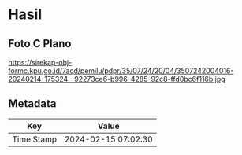 # Hasil

## Foto C Plano

https://sirekap-obj-formc.kpu.go.id/7acd/pemilu/pdpr/35/07/24/20/04/3507242004016-20240214-175324--92273ce6-b996-4285-92c8-ffd0bc6f116b.jpg


## Metadata

| Key        | Value               |
| ---------- | ------------------- |
| Time Stamp | 2024-02-15 07:02:30 |



